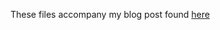 These files accompany my blog post found [here](https://ned.vc/posts/simulating-cyberattack-against-texas/)
